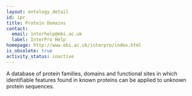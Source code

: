 ```yaml
---
layout: ontology_detail
id: ipr
title: Protein Domains
contact:
  email: interhelp@ebi.ac.uk
  label: InterPro Help
homepage: http://www.ebi.ac.uk/interpro/index.html
is_obsolete: true
activity_status: inactive
---
```


A database of protein families, domains and functional sites in which identifiable features found in known proteins can be applied to unknown protein sequences.
